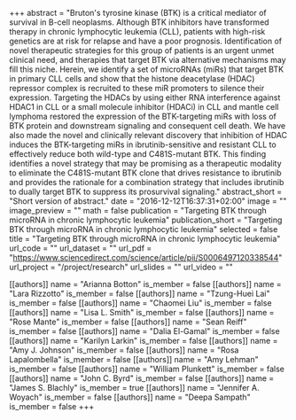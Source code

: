 +++
abstract = "Bruton's tyrosine kinase (BTK) is a critical mediator of survival in B-cell neoplasms. Although BTK inhibitors have transformed therapy in chronic lymphocytic leukemia (CLL), patients with high-risk genetics are at risk for relapse and have a poor prognosis. Identification of novel therapeutic strategies for this group of patients is an urgent unmet clinical need, and therapies that target BTK via alternative mechanisms may fill this niche. Herein, we identify a set of microRNAs (miRs) that target BTK in primary CLL cells and show that the histone deacetylase (HDAC) repressor complex is recruited to these miR promoters to silence their expression. Targeting the HDACs by using either RNA interference against HDAC1 in CLL or a small molecule inhibitor (HDACi) in CLL and mantle cell lymphoma restored the expression of the BTK-targeting miRs with loss of BTK protein and downstream signaling and consequent cell death. We have also made the novel and clinically relevant discovery that inhibition of HDAC induces the BTK-targeting miRs in ibrutinib-sensitive and resistant CLL to effectively reduce both wild-type and C481S-mutant BTK. This finding identifies a novel strategy that may be promising as a therapeutic modality to eliminate the C481S-mutant BTK clone that drives resistance to ibrutinib and provides the rationale for a combination strategy that includes ibrutinib to dually target BTK to suppress its prosurvival signaling."
abstract_short = "Short version of abstract."
date = "2016-12-12T16:37:31+02:00"
image = ""
image_preview = ""
math = false
publication = "Targeting BTK through microRNA in chronic lymphocytic leukemia"
publication_short = "Targeting BTK through microRNA in chronic lymphocytic leukemia"
selected = false
title = "Targeting BTK through microRNA in chronic lymphocytic leukemia"
url_code = ""
url_dataset = ""
url_pdf = "https://www.sciencedirect.com/science/article/pii/S0006497120338544"
url_project = "/project/research"
url_slides = ""
url_video = ""

[[authors]]
    name = "Arianna Botton"
    is_member = false
[[authors]]
    name = "Lara Rizzotto"
    is_member = false
[[authors]]
    name = "Tzung-Huei Lai"
    is_member = false
[[authors]]
    name = "Chaomei Liu"
    is_member = false
[[authors]]
    name = "Lisa L. Smith"
    is_member = false
[[authors]]
    name = "Rose Mante"
    is_member = false
[[authors]]
    name = "Sean Reiff"
    is_member = false
[[authors]]
    name = "Dalia El-Gamal"
    is_member = false
[[authors]]
    name = "Karilyn Larkin"
    is_member = false
[[authors]]
    name = "Amy J. Johnson"
    is_member = false
[[authors]]
    name = "Rosa Lapalombella"
    is_member = false
[[authors]]
    name = "Amy Lehman"
    is_member = false
[[authors]]
    name = "William Plunkett"
    is_member = false
[[authors]]
    name = "John C. Byrd"
    is_member = false
[[authors]]
    name = "James S. Blachly"
    is_member = true
[[authors]]
    name = "Jennifer A. Woyach"
    is_member = false
[[authors]]
    name = "Deepa Sampath"
    is_member = false
+++